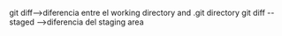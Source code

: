 git diff-->diferencia entre el working directory and .git directory
git diff --staged -->diferencia del staging area
